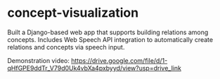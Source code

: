 # concept-visualization
Built a Django-based web app that supports building relations among concepts.
Includes Web Speech API integration to automatically create relations and concepts via speech input.

Demonstration video:
https://drive.google.com/file/d/1-qHfGPE9ddTr_V79d0Uk4vbXa4pxbyyd/view?usp=drive_link
